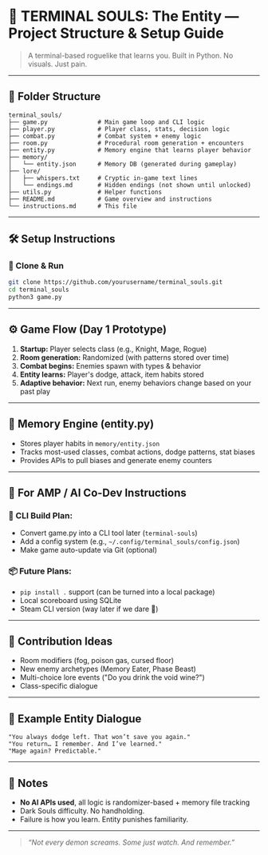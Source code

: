 # 📂 TERMINAL SOULS: The Entity — Project Structure & Setup Guide

> A terminal-based roguelike that learns you.
> Built in Python. No visuals. Just pain.

---

## 🧱 Folder Structure

```
terminal_souls/
├── game.py              # Main game loop and CLI logic
├── player.py            # Player class, stats, decision logic
├── combat.py            # Combat system + enemy logic
├── room.py              # Procedural room generation + encounters
├── entity.py            # Memory engine that learns player behavior
├── memory/
│   └── entity.json      # Memory DB (generated during gameplay)
├── lore/
│   ├── whispers.txt     # Cryptic in-game text lines
│   └── endings.md       # Hidden endings (not shown until unlocked)
├── utils.py             # Helper functions
├── README.md            # Game overview and instructions
└── instructions.md      # This file
```

---

## 🛠️ Setup Instructions

### 🔽 Clone & Run

```bash
git clone https://github.com/yourusername/terminal_souls.git
cd terminal_souls
python3 game.py
```

---

## ⚙️ Game Flow (Day 1 Prototype)

1. **Startup:** Player selects class (e.g., Knight, Mage, Rogue)
2. **Room generation:** Randomized (with patterns stored over time)
3. **Combat begins:** Enemies spawn with types & behavior
4. **Entity learns:** Player's dodge, attack, item habits stored
5. **Adaptive behavior:** Next run, enemy behaviors change based on your past play

---

## 🧠 Memory Engine (entity.py)

* Stores player habits in `memory/entity.json`
* Tracks most-used classes, combat actions, dodge patterns, stat biases
* Provides APIs to pull biases and generate enemy counters

---

## 🧪 For AMP / AI Co-Dev Instructions

### 🔄 CLI Build Plan:

* Convert game.py into a CLI tool later (`terminal-souls`)
* Add a config system (e.g., `~/.config/terminal_souls/config.json`)
* Make game auto-update via Git (optional)

### 📦 Future Plans:

* `pip install .` support (can be turned into a local package)
* Local scoreboard using SQLite
* Steam CLI version (way later if we dare 👀)

---

## 🤝 Contribution Ideas

* Room modifiers (fog, poison gas, cursed floor)
* New enemy archetypes (Memory Eater, Phase Beast)
* Multi-choice lore events ("Do you drink the void wine?")
* Class-specific dialogue

---

## 💬 Example Entity Dialogue

```
"You always dodge left. That won’t save you again."
"You return… I remember. And I’ve learned."
"Mage again? Predictable."
```

---

## 🧾 Notes

* **No AI APIs used**, all logic is randomizer-based + memory file tracking
* Dark Souls difficulty. No handholding.
* Failure is how you learn. Entity punishes familiarity.

---

> *“Not every demon screams. Some just watch. And remember.”*
